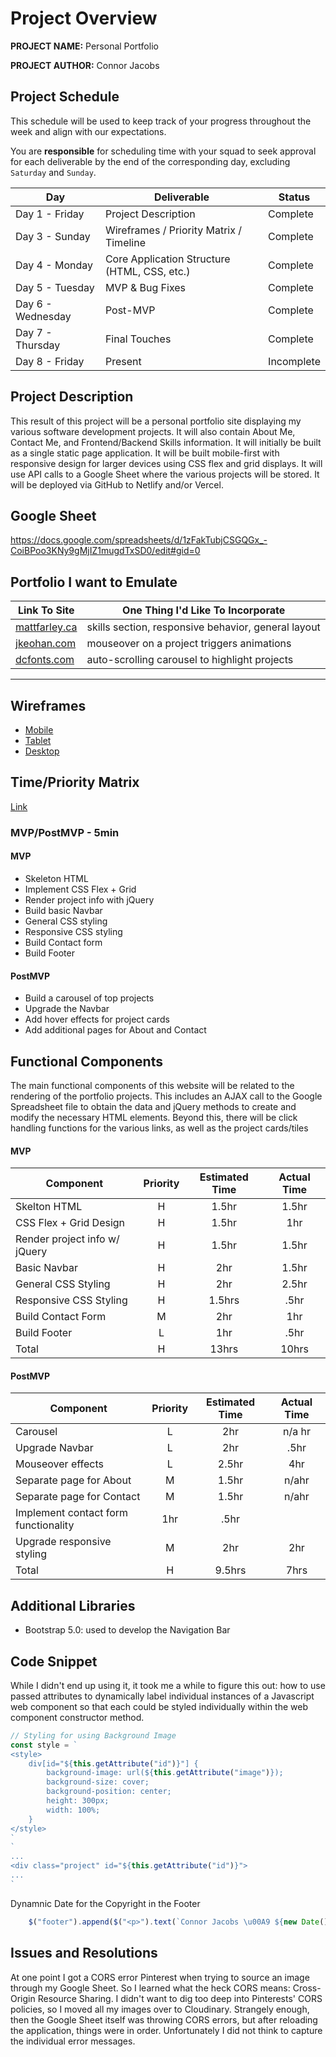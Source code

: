 # Project Overview

**PROJECT NAME:** Personal Portfolio

**PROJECT AUTHOR:** Connor Jacobs

## Project Schedule

This schedule will be used to keep track of your progress throughout the week and align with our expectations.  

You are **responsible** for scheduling time with your squad to seek approval for each deliverable by the end of the corresponding day, excluding `Saturday` and `Sunday`.

|  Day | Deliverable | Status
|---|---| ---|
|Day 1 - Friday| Project Description | Complete
|Day 3 - Sunday| Wireframes / Priority Matrix / Timeline | Complete
|Day 4 - Monday| Core Application Structure (HTML, CSS, etc.) | Complete
|Day 5 - Tuesday| MVP & Bug Fixes | Complete
|Day 6 - Wednesday| Post-MVP | Complete
|Day 7 - Thursday| Final Touches | Complete
|Day 8 - Friday| Present | Incomplete


## Project Description

This result of this project will be a personal portfolio site displaying my various software development projects. It will also contain About Me, Contact Me, and Frontend/Backend Skills information. It will initially be built as a single static page application. It will be built mobile-first with responsive design for larger devices using CSS flex and grid displays. It will use API calls to a Google Sheet where the various projects will be stored. It will be deployed via GitHub to Netlify and/or Vercel.

## Google Sheet

https://docs.google.com/spreadsheets/d/1zFakTubjCSGQGx_-CoiBPoo3KNy9gMjIZ1mugdTxSD0/edit#gid=0

## Portfolio I want to Emulate

Link To Site  | One Thing I'd Like To Incorporate | 
| ------------- | ------------- |
| [mattfarley.ca](http://mattfarley.ca/) |  skills section, responsive behavior, general layout
| [jkeohan.com](http://jkeohan.com/) | mouseover on a project triggers animations
| [dcfonts.com](https://www.dcfonts.com/)| auto-scrolling carousel to highlight projects

---

## Wireframes

- [Mobile](https://res.cloudinary.com/kinr-jay/image/upload/v1618199143/GA/IMG_8617_whqdvy.heic)
- [Tablet](https://res.cloudinary.com/kinr-jay/image/upload/v1618199142/GA/IMG_8618_wgfz9p.heic)
- [Desktop](https://res.cloudinary.com/kinr-jay/image/upload/v1618199142/GA/IMG_8619_ilyayx.heic)

## Time/Priority Matrix 

[Link](https://res.cloudinary.com/kinr-jay/image/upload/v1618198406/GA/time-priority-matrix.heic)


### MVP/PostMVP - 5min
#### MVP

- Skeleton HTML
- Implement CSS Flex + Grid
- Render project info with jQuery
- Build basic Navbar
- General CSS styling
- Responsive CSS styling
- Build Contact form
- Build Footer

#### PostMVP 

- Build a carousel of top projects
- Upgrade the Navbar
- Add hover effects for project cards
- Add additional pages for About and Contact

## Functional Components

The main functional components of this website will be related to the rendering of the portfolio projects. This includes an AJAX call to the Google Spreadsheet file to obtain the data and jQuery methods to create and modify the necessary HTML elements. Beyond this, there will be click handling functions for the various links, as well as the project cards/tiles

#### MVP
| Component | Priority | Estimated Time | Actual Time |
| --- | :---: |  :---: | :---: | 
| Skelton HTML | H | 1.5hr | 1.5hr |
| CSS Flex + Grid Design | H | 1.5hr | 1hr |
| Render project info w/ jQuery | H | 1.5hr | 1.5hr |  
| Basic Navbar | H | 2hr|  1.5hr | 
| General CSS Styling | H | 2hr | 2.5hr|
| Responsive CSS Styling | H | 1.5hrs|  .5hr | 
| Build Contact Form | M | 2hr | 1hr |
| Build Footer | L | 1hr |  .5hr |
| Total | H | 13hrs| 10hrs |

#### PostMVP
| Component | Priority | Estimated Time | Actual Time |
| --- | :---: |  :---: | :---: | 
| Carousel | L | 2hr | n/a hr |
| Upgrade Navbar | L | 2hr | .5hr |
| Mouseover effects | L | 2.5hr | 4hr |
| Separate page for About | M | 1.5hr | n/ahr |
| Separate page for Contact | M | 1.5hr | n/ahr |
| Implement contact form functionality | 1hr | .5hr |
| Upgrade responsive styling | M | 2hr | 2hr |
| Total | H | 9.5hrs| 7hrs |

## Additional Libraries

- Bootstrap 5.0: used to develop the Navigation Bar

## Code Snippet

While I didn't end up using it, it took me a while to figure this out: how to use passed attributes to dynamically label individual instances of a Javascript web component so that each could be styled individually within the web component constructor method.

```js
// Styling for using Background Image
const style = `
<style>
    div[id="${this.getAttribute("id")}"] {
        background-image: url(${this.getAttribute("image")});
        background-size: cover;
        background-position: center;
        height: 300px;
        width: 100%;
    }
</style>
`
`
...
<div class="project" id="${this.getAttribute("id")}">
...
`
```

Dynamnic Date for the Copyright in the Footer
```js
    $("footer").append($("<p>").text(`Connor Jacobs \u00A9 ${new Date().getFullYear()}`))
```


## Issues and Resolutions

At one point I got a CORS error Pinterest when trying to source an image through my Google Sheet. So I learned what the heck CORS means: Cross-Origin Resource Sharing. I didn't want to dig too deep into Pinterests' CORS policies, so I moved all my images over to Cloudinary. Strangely enough, then the Google Sheet itself was throwing CORS errors, but after reloading the application, things were in order. Unfortunately I did not think to capture the individual error messages.


